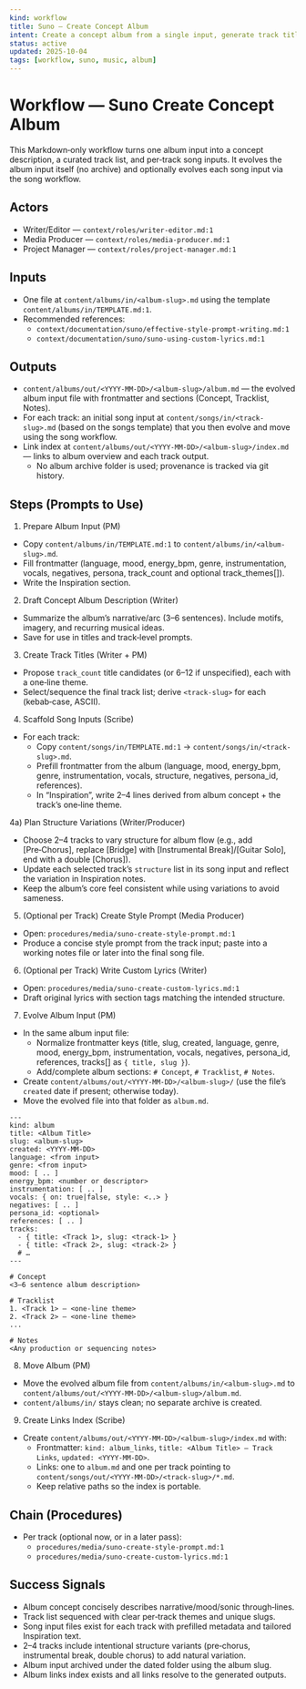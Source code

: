 ```yaml
---
kind: workflow
title: Suno — Create Concept Album
intent: Create a concept album from a single input, generate track titles, scaffold song inputs, and (optionally) produce per‑track style prompts and lyrics
status: active
updated: 2025-10-04
tags: [workflow, suno, music, album]
---
```


# Workflow — Suno Create Concept Album

This Markdown‑only workflow turns one album input into a concept description, a curated track list, and per‑track song inputs. It evolves the album input itself (no archive) and optionally evolves each song input via the song workflow.

## Actors
- Writer/Editor — `context/roles/writer-editor.md:1`
- Media Producer — `context/roles/media-producer.md:1`
- Project Manager — `context/roles/project-manager.md:1`

## Inputs
- One file at `content/albums/in/<album-slug>.md` using the template `content/albums/in/TEMPLATE.md:1`.
- Recommended references:
  - `context/documentation/suno/effective-style-prompt-writing.md:1`
  - `context/documentation/suno/suno-using-custom-lyrics.md:1`

## Outputs
- `content/albums/out/<YYYY-MM-DD>/<album-slug>/album.md` — the evolved album input file with frontmatter and sections (Concept, Tracklist, Notes).
- For each track: an initial song input at `content/songs/in/<track-slug>.md` (based on the songs template) that you then evolve and move using the song workflow.
- Link index at `content/albums/out/<YYYY-MM-DD>/<album-slug>/index.md` — links to album overview and each track output.
  - No album archive folder is used; provenance is tracked via git history.

## Steps (Prompts to Use)

1) Prepare Album Input (PM)
- Copy `content/albums/in/TEMPLATE.md:1` to `content/albums/in/<album-slug>.md`.
- Fill frontmatter (language, mood, energy_bpm, genre, instrumentation, vocals, negatives, persona, track_count and optional track_themes[]).
- Write the Inspiration section.

2) Draft Concept Album Description (Writer)
- Summarize the album’s narrative/arc (3–6 sentences). Include motifs, imagery, and recurring musical ideas.
- Save for use in titles and track‑level prompts.

3) Create Track Titles (Writer + PM)
- Propose `track_count` title candidates (or 6–12 if unspecified), each with a one‑line theme.
- Select/sequence the final track list; derive `<track-slug>` for each (kebab‑case, ASCII).

4) Scaffold Song Inputs (Scribe)
- For each track:
  - Copy `content/songs/in/TEMPLATE.md:1` → `content/songs/in/<track-slug>.md`.
  - Prefill frontmatter from the album (language, mood, energy_bpm, genre, instrumentation, vocals, structure, negatives, persona_id, references).
  - In “Inspiration”, write 2–4 lines derived from album concept + the track’s one‑line theme.

4a) Plan Structure Variations (Writer/Producer)
- Choose 2–4 tracks to vary structure for album flow (e.g., add [Pre‑Chorus], replace [Bridge] with [Instrumental Break]/[Guitar Solo], end with a double [Chorus]).
- Update each selected track’s `structure` list in its song input and reflect the variation in Inspiration notes.
- Keep the album’s core feel consistent while using variations to avoid sameness.

5) (Optional per Track) Create Style Prompt (Media Producer)
- Open: `procedures/media/suno-create-style-prompt.md:1`
- Produce a concise style prompt from the track input; paste into a working notes file or later into the final song file.

6) (Optional per Track) Write Custom Lyrics (Writer)
- Open: `procedures/media/suno-create-custom-lyrics.md:1`
- Draft original lyrics with section tags matching the intended structure.

7) Evolve Album Input (PM)
- In the same album input file:
  - Normalize frontmatter keys (title, slug, created, language, genre, mood, energy_bpm, instrumentation, vocals, negatives, persona_id, references, tracks[] as `{ title, slug }`).
  - Add/complete album sections: `# Concept`, `# Tracklist`, `# Notes`.
- Create `content/albums/out/<YYYY-MM-DD>/<album-slug>/` (use the file’s `created` date if present; otherwise today).
- Move the evolved file into that folder as `album.md`.

```
---
kind: album
title: <Album Title>
slug: <album-slug>
created: <YYYY-MM-DD>
language: <from input>
genre: <from input>
mood: [ .. ]
energy_bpm: <number or descriptor>
instrumentation: [ .. ]
vocals: { on: true|false, style: <..> }
negatives: [ .. ]
persona_id: <optional>
references: [ .. ]
tracks:
  - { title: <Track 1>, slug: <track-1> }
  - { title: <Track 2>, slug: <track-2> }
  # …
---

# Concept
<3–6 sentence album description>

# Tracklist
1. <Track 1> — <one‑line theme>
2. <Track 2> — <one‑line theme>
...

# Notes
<Any production or sequencing notes>
```

8) Move Album (PM)
- Move the evolved album file from `content/albums/in/<album-slug>.md` to `content/albums/out/<YYYY-MM-DD>/<album-slug>/album.md`.
- `content/albums/in/` stays clean; no separate archive is created.

9) Create Links Index (Scribe)
- Create `content/albums/out/<YYYY-MM-DD>/<album-slug>/index.md` with:
  - Frontmatter: `kind: album_links`, `title: <Album Title> — Track Links`, `updated: <YYYY-MM-DD>`.
  - Links: one to `album.md` and one per track pointing to `content/songs/out/<YYYY-MM-DD>/<track-slug>/*.md`.
  - Keep relative paths so the index is portable.

## Chain (Procedures)
- Per track (optional now, or in a later pass):
  - `procedures/media/suno-create-style-prompt.md:1`
  - `procedures/media/suno-create-custom-lyrics.md:1`

## Success Signals
- Album concept concisely describes narrative/mood/sonic through‑lines.
- Track list sequenced with clear per‑track themes and unique slugs.
- Song input files exist for each track with prefilled metadata and tailored Inspiration text.
- 2–4 tracks include intentional structure variants (pre‑chorus, instrumental break, double chorus) to add natural variation.
- Album input archived under the dated folder using the album slug.
 - Album links index exists and all links resolve to the generated outputs.
